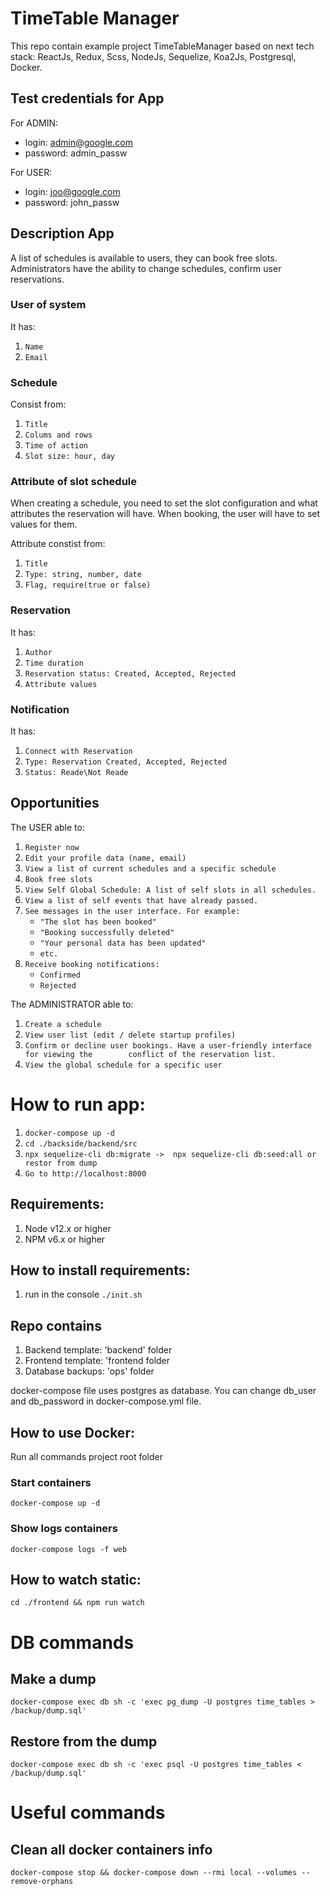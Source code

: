 # TimeTable Manager

This repo contain example project TimeTableManager based on next tech stack:
ReactJs, Redux, Scss, NodeJs, Sequelize, Koa2Js, Postgresql, Docker.

## Test credentials for App
For ADMIN:
* login: admin@google.com
* password: admin_passw

For USER:
* login: joo@google.com
* password: john_passw

## Description App

A list of schedules is available to users, they can book free slots.
Administrators have the ability to change schedules, confirm user reservations.

### User of system
It has:
1. `Name`
2. `Email`

### Schedule
Consist from:
1. `Title`
2. `Colums and rows`
3. `Time of action`
4. `Slot size: hour, day`

### Attribute of slot schedule
When creating a schedule, you need to set the slot configuration and what attributes the reservation will have. When booking, the user will have to set values ​​for them.

Attribute constist from:
1. `Title`
2. `Type: string, number, date`
3. `Flag, require(true or false)`

### Reservation
It has:
1. `Author`
2. `Time duration`
3. `Reservation status: Created, Accepted, Rejected`
4. `Attribute values`

### Notification
It has:
1. `Connect with Reservation`
2. `Type: Reservation Created, Accepted, Rejected`
3. `Status: Reade\Not Reade`

## Opportunities
The USER able to:
1. `Register now`
2. `Edit your profile data (name, email)`
3. `View a list of current schedules and a specific schedule`
4. `Book free slots`
5. `View Self Global Schedule: A list of self slots in all schedules.`
6. `View a list of self events that have already passed.`
7. `See messages in the user interface. For example:`
    * `"The slot has been booked"`
    * `"Booking successfully deleted"`
    * `"Your personal data has been updated"`
    * `etc.`
8. `Receive booking notifications:`
    * `Confirmed`
    * `Rejected`

The ADMINISTRATOR able to:
1. `Create a schedule`
2. `View user list (edit / delete startup profiles)`
3. `Confirm or decline user bookings. Have a user-friendly interface for viewing the        conflict of the reservation list.`
4. `View the global schedule for a specific user`



# How to run app:
1. `docker-compose up -d`
2. `cd ./backside/backend/src`
3. `npx sequelize-cli db:migrate ->  npx sequelize-cli db:seed:all or restor from dump`
4. `Go to http://localhost:8000`
<!--  -->
## Requirements:
1. Node v12.x or higher
2. NPM v6.x or higher

## How to install requirements:
1. run in the console `./init.sh`

## Repo contains
1. Backend template: 'backend' folder
2. Frontend template: 'frontend folder
3. Database backups: 'ops' folder

docker-compose file uses postgres as database.
You can change db_user and db_password in docker-compose.yml file.

## How to use Docker:
Run all commands project root folder

### Start containers
`docker-compose up -d`
### Show logs containers
`docker-compose logs -f web`

## How to watch static:
`cd ./frontend && npm run watch`

# DB commands
## Make a dump
`docker-compose exec db sh -c 'exec pg_dump -U postgres time_tables > /backup/dump.sql'`

## Restore from the dump
`docker-compose exec db sh -c 'exec psql -U postgres time_tables < /backup/dump.sql'`

# Useful commands
## Clean all docker containers info
`docker-compose stop && docker-compose down --rmi local --volumes --remove-orphans`



